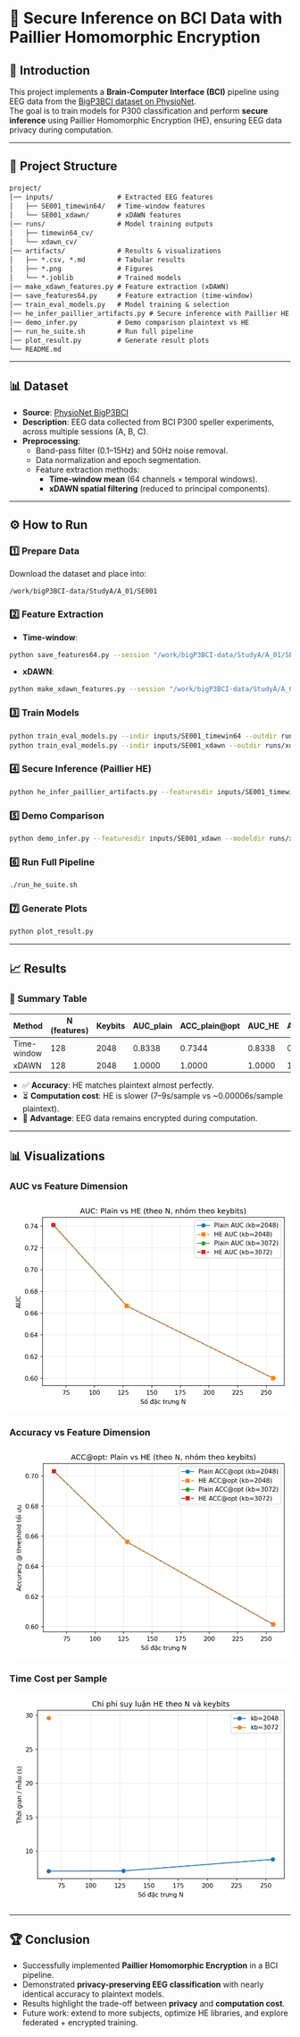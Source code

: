 # 🧠 Secure Inference on BCI Data with Paillier Homomorphic Encryption

## 📌 Introduction
This project implements a **Brain-Computer Interface (BCI)** pipeline using EEG data from the [BigP3BCI dataset on PhysioNet](https://physionet.org/content/bigp3bci/1.0.0/).  
The goal is to train models for P300 classification and perform **secure inference** using Paillier Homomorphic Encryption (HE), ensuring EEG data privacy during computation.

---

## 📂 Project Structure
```
project/
│── inputs/                # Extracted EEG features
│   ├── SE001_timewin64/   # Time-window features
│   └── SE001_xdawn/       # xDAWN features
│── runs/                  # Model training outputs
│   ├── timewin64_cv/
│   └── xdawn_cv/
│── artifacts/             # Results & visualizations
│   ├── *.csv, *.md        # Tabular results
│   ├── *.png              # Figures
│   └── *.joblib           # Trained models
│── make_xdawn_features.py # Feature extraction (xDAWN)
│── save_features64.py     # Feature extraction (time-window)
│── train_eval_models.py   # Model training & selection
│── he_infer_paillier_artifacts.py # Secure inference with Paillier HE
│── demo_infer.py          # Demo comparison plaintext vs HE
│── run_he_suite.sh        # Run full pipeline
│── plot_result.py         # Generate result plots
└── README.md
```

---

## 📊 Dataset
- **Source**: [PhysioNet BigP3BCI](https://physionet.org/content/bigp3bci/1.0.0/)  
- **Description**: EEG data collected from BCI P300 speller experiments, across multiple sessions (A, B, C).  
- **Preprocessing**:  
  - Band-pass filter (0.1–15Hz) and 50Hz noise removal.  
  - Data normalization and epoch segmentation.  
  - Feature extraction methods:
    - **Time-window mean** (64 channels × temporal windows).  
    - **xDAWN spatial filtering** (reduced to principal components).  

---

## ⚙️ How to Run

### 1️⃣ Prepare Data
Download the dataset and place into:
```
/work/bigP3BCI-data/StudyA/A_01/SE001
```

### 2️⃣ Feature Extraction
- **Time-window**:
```bash
python save_features64.py --session "/work/bigP3BCI-data/StudyA/A_01/SE001" --outdir inputs/SE001_timewin64
```
- **xDAWN**:
```bash
python make_xdawn_features.py --session "/work/bigP3BCI-data/StudyA/A_01/SE001" --outdir inputs/SE001_xdawn --ncomp 3
```

### 3️⃣ Train Models
```bash
python train_eval_models.py --indir inputs/SE001_timewin64 --outdir runs/timewin64_cv
python train_eval_models.py --indir inputs/SE001_xdawn --outdir runs/xdawn_cv
```

### 4️⃣ Secure Inference (Paillier HE)
```bash
python he_infer_paillier_artifacts.py --featuresdir inputs/SE001_timewin64 --modeldir runs/timewin64_cv --n 128 --keybits 2048
```

### 5️⃣ Demo Comparison
```bash
python demo_infer.py --featuresdir inputs/SE001_xdawn --modeldir runs/xdawn_cv --K 64 --keybits 2048
```

### 6️⃣ Run Full Pipeline
```bash
./run_he_suite.sh
```

### 7️⃣ Generate Plots
```bash
python plot_result.py
```

---

## 📈 Results

### 🔹 Summary Table
| Method      | N (features) | Keybits | AUC_plain | ACC_plain@opt | AUC_HE | ACC_HE@opt | Time/sample (s) |
|-------------|--------------|---------|-----------|----------------|--------|-------------|-----------------|
| Time-window | 128          | 2048    | 0.8338    | 0.7344         | 0.8338 | 0.7344      | ~8.05           |
| xDAWN       | 128          | 2048    | 1.0000    | 1.0000         | 1.0000 | 1.0000      | ~2.80           |

- ✅ **Accuracy**: HE matches plaintext almost perfectly.  
- ⏳ **Computation cost**: HE is slower (7–9s/sample vs ~0.00006s/sample plaintext).  
- 🔐 **Advantage**: EEG data remains encrypted during computation.  

---

## 📊 Visualizations

### AUC vs Feature Dimension
![AUC vs N](artifacts/auc_vs_n_by_keybits.png)

### Accuracy vs Feature Dimension
![Accuracy vs N](artifacts/acc_vs_n_by_keybits.png)

### Time Cost per Sample
![Time per Sample](artifacts/time_per_sample_by_n_and_keybits.png)

---

## 🏆 Conclusion
- Successfully implemented **Paillier Homomorphic Encryption** in a BCI pipeline.  
- Demonstrated **privacy-preserving EEG classification** with nearly identical accuracy to plaintext models.  
- Results highlight the trade-off between **privacy** and **computation cost**.  
- Future work: extend to more subjects, optimize HE libraries, and explore federated + encrypted training.  
